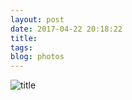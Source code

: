 ```yaml
---
layout: post
date: 2017-04-22 20:18:22
title: 
tags:
blog: photos
---
```


![title](/assets/photoblog/cat-cafe.jpg)